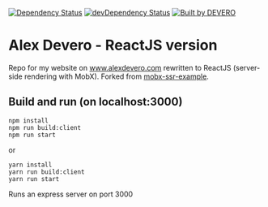 <!-- [![Build Status](https://circleci.com/gh/alexdevero/alex-devero-website-react.svg?style=shield&circle-token=:circle-token)](https://circleci.com/gh/alexdevero/alex-devero-website-react/) -->
[![Dependency Status](https://david-dm.org/alexdevero/alex-devero-website-react.svg?style=flat)](https://david-dm.org/alexdevero/alex-devero-website-react)
[![devDependency Status](https://david-dm.org/alexdevero/alex-devero-website-react/dev-status.svg?style=flat)](https://david-dm.org/alexdevero/alex-devero-website-react?type=dev)
[![Built by DEVERO](https://img.shields.io/badge/built%20by-DEVERO-brightgreen.svg?colorB=d30320)](https://alexdevero.com)

# Alex Devero - ReactJS version
Repo for my website on www.alexdevero.com rewritten to ReactJS (server-side rendering with MobX). Forked from [mobx-ssr-example](https://github.com/kuuup/mobx-ssr-example).

## Build and run (on localhost:3000)
```
npm install
npm run build:client
npm run start
```
or
```
yarn install
yarn run build:client
yarn run start
```
Runs an express server on port 3000

